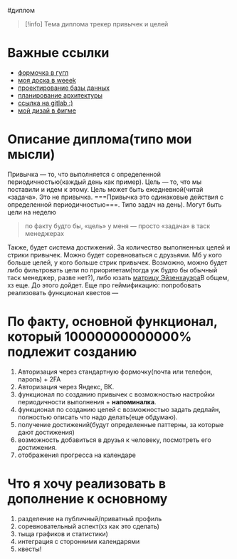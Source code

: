 #диплом 

>[!info] Тема диплома
>трекер привычек и целей

# Важные ссылки

- [формочка в гугл](https://docs.google.com/forms/d/1499E-221SQ8svyMspj6MmIihDTNhEMPByIpTISvej1I/edit#responses)
- [моя доска в weeek](https://app.weeek.net/ws/685367/project/1/documents)
- [проектирование базы данных](планирование%20БД.md)
- [планирование архитектуры](планирование%20архитектуры.md)
- [ссылка на gitlab :)](https://gitlab.serega-pirat.ru/my-graduate-work)
- [мой дизай в фигме](https://www.figma.com/design/hvkitZkeBn2SQ0Uny7R5XD/Achievify?t=xtgk29VPZBNOkHJl-0)
# Описание диплома(типо мои мысли)
Привычка — то, что выполняется с определенной периодичностью(каждый день как пример).
Цель — то, что мы поставили и идем к этому. Цель может быть ежедневной(читай «задача». Это не привычка. ===Привычка это одинаковые действия с определенной периодичностью===. Типо задач на день). Могут быть цели на неделю

> по факту будто бы, «цель» у меня —  просто «задача» в таск менеджерах

Также, будет система достижений. За количество выполненных целей и стрики привычек.
Можно будет соревноваться с друзьями. Мб у кого больше целей, у кого больше стрик привычек.
Возможно, можно будет либо фильтровать цели по приоритетам(тогда уж будто бы обычный таск менеджер, разве нет?), либо юзать [матрицу Эйзенхауэра](https://ru.wikipedia.org/wiki/%D0%9C%D0%B0%D1%82%D1%80%D0%B8%D1%86%D0%B0_%D0%AD%D0%B9%D0%B7%D0%B5%D0%BD%D1%85%D0%B0%D1%83%D1%8D%D1%80%D0%B0)В общем, хз еще. До этого дойдет.
Еще про геймификацию: попробовать реализовать функционал квестов — 
# По факту, основной функционал, который 10000000000000% подлежит созданию

1. Авторизация через стандартную формочку(почта или телефон, пароль) + 2FA
2. Авторизация через Яндекс, ВК.
3. функционал по созданию привычек с возможностью настройки периодичности выполнения + **напоминалка**.
4. функционал по созданию целей с возможностью задать дедлайн, полностью описать что надо делать(еще обдумаю).
5. получение достижений(будут определенные паттерны, за которые дают достижения)
6. возможность добавиться в друзья к человеку, посмотреть его достижения.
7. отображения прогресса на календаре

# Что я хочу реализовать в дополнение к основному

1. разделение на публичный/приватный профиль
2. соревновательный аспект(хз как это сделать)
3. тыща графиков и статистики)
4. интеграция с сторонними календарями
5. квесты!

